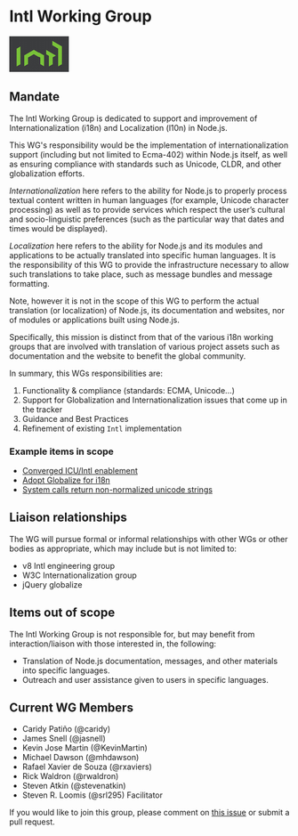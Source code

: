 # Intl Working Group

![Intl logo](img/Intl.png)

## Mandate

The Intl Working Group is dedicated to support and improvement of 
Internationalization (i18n) and Localization (l10n) in Node.js.

This WG's responsibility would be the 
implementation of internationalization support (including but not limited to 
Ecma-402) within Node.js itself, as well as ensuring compliance with standards
such as Unicode, CLDR, and other globalization efforts.

*Internationalization* here refers to the ability for Node.js to properly
process textual content written in human languages (for example, Unicode
character processing) as well as to provide services which respect the user’s
cultural and socio-linguistic preferences (such as the particular way that dates
and times would be displayed).

*Localization* here refers to the ability for Node.js and its modules and
applications to be actually translated into specific human languages. It is the
responsibility of this WG to provide the infrastructure necessary to allow such
translations to take place, such as message bundles and message formatting.

Note, however it is not in the scope
of this WG to perform the actual translation (or localization) of Node.js, its
documentation and websites, nor of modules or applications built using Node.js.

Specifically, this mission is distinct from that of the various i18n working groups
that are involved with translation of various project assets such as 
documentation and the website to benefit the global community.

In summary, this WGs responsibilities are:

1. Functionality & compliance (standards: ECMA, Unicode…)
2. Support for Globalization and Internationalization issues that come up in the tracker  
3. Guidance and Best Practices  
4. Refinement of existing `Intl` implementation 

### Example items in scope

* [Converged ICU/Intl enablement](https://github.com/nodejs/node/issues/26)
* [Adopt Globalize for i18n](https://github.com/nodejs/io.js/issues/1494)
* [System calls return non-normalized unicode strings](https://github.com/nodejs/io.js/issues/2165)

## Liaison relationships

The WG will pursue formal or informal relationships with other WGs or
other bodies as appropriate, which may include but is not limited to:

* v8 Intl engineering group
* W3C Internationalization group
* jQuery globalize

## Items out of scope

The Intl Working Group is not responsible for, but may benefit from
interaction/liaison with those interested in, the following:

* Translation of Node.js documentation, messages, and other materials into
specific languages.
* Outreach and user assistance given to users in specific languages.

## Current WG Members
  + Caridy Patiño (@caridy)
  + James Snell (@jasnell)
  + Kevin Jose Martin (@KevinMartin)
  + Michael Dawson (@mhdawson) 
  + Rafael Xavier de Souza (@rxaviers) 
  + Rick Waldron (@rwaldron)
  + Steven Atkin (@stevenatkin)
  + Steven R. Loomis (@srl295) Facilitator

If you would like to join this group, please comment on [this issue](https://github.com/nodejs/Intl/issues/5) 
or submit a pull request.
